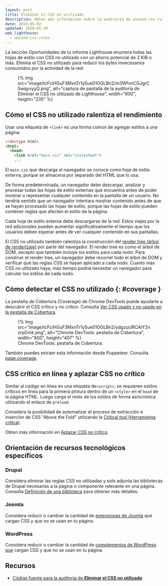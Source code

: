 ```yaml
---
layout: post
title: Eliminar el CSS no utilizado
description: Obtén más información sobre la auditoría de unused-css-rules.
date: 2019-05-02
updated: 2020-05-29
web_lighthouse:
  - unused-css-rules
---
```


La sección Oportunidades de tu informe Lighthouse enumera todas las hojas de estilo con CSS no utilizado con un ahorro potencial de 2 KiB o más. Elimina el CSS no utilizado para reducir los bytes innecesarios consumidos por la actividad de la red:

<figure>{% Img src="image/tcFciHGuF3MxnTr1y5ue01OGLBn2/m3WfvnCGJgrC5wqyvyyQ.png", alt="captura de pantalla de la auditoría de Eliminar el CSS no utilizado de Lighthouse", width="800", height="235" %}</figure>

## Cómo el CSS no utilizado ralentiza el rendimiento

Usar una etiqueta de `<link>` es una forma común de agregar estilos a una página:

```html
<!doctype html>
<html>
  <head>
    <link href="main.css" rel="stylesheet">
    ...
```

El `main.css` que descarga el navegador se conoce como hoja de estilo externa, porque se almacena por separado del HTML que lo usa.

De forma predeterminada, un navegador debe descargar, analizar y procesar todas las hojas de estilo externas que encuentra antes de poder mostrar o representar cualquier contenido en la pantalla de un usuario. No tendría sentido que un navegador intentara mostrar contenido antes de que se hayan procesado las hojas de estilo, porque las hojas de estilo pueden contener reglas que afecten el estilo de la página.

Cada hoja de estilo externa debe descargarse de la red. Estos viajes por la red adicionales pueden aumentar significativamente el tiempo que los usuarios deben esperar antes de ver cualquier contenido en sus pantallas.

El CSS no utilizado también ralentiza la construcción del [render tree (árbol de renderizaje)](https://developers.google.com/web/fundamentals/performance/critical-rendering-path/render-tree-construction) por parte del navegador. El render tree es como el árbol de DOM, excepto que también incluye los estilos para cada nodo. Para construir el render tree, un navegador debe recorrer todo el árbol de DOM y verificar qué las reglas CSS se hayan aplicado a cada nodo. Cuanto más CSS no utilizado haya, más tiempo podría necesitar un navegador para calcular los estilos de cada nodo.

## Cómo detectar el CSS no utilizado {: #coverage }

La pestaña de Cobertura (Coverage) de Chrome DevTools puede ayudarte a descubrir el CSS crítico y no crítico. Consulta [Ver CSS usado y no usado en la pestaña de Cobertura](https://developers.google.com/web/tools/chrome-devtools/css/reference#coverage).

<figure>{% Img src="image/tcFciHGuF3MxnTr1y5ue01OGLBn2/ydgzuclRCAlY2nzrpDmk.png", alt="Chrome DevTools: pestaña de Cobertura", width="800", height="407" %} <figcaption> Chrome DevTools: pestaña de Cobertura.</figcaption></figure>

También puedes extraer esta información desde Puppeteer. Consulta [page.coverage](https://github.com/GoogleChrome/puppeteer/blob/master/docs/api.md#pagecoverage).

## CSS crítico en línea y aplazar CSS no crítico

Similar al código en línea en una etiqueta de`<script>`, se requieren estilos críticos en línea para la primera pintura dentro de un `<style>` en el `head` de la página HTML. Luego carga el resto de los estilos de forma asincrónica utilizando el enlace de `preload`.

Considera la posibilidad de automatizar el proceso de extracción e inserción de CSS "Above the Fold" utilizando la [Critical tool (Herramienta critica)](https://github.com/addyosmani/critical/blob/master/README.md).

Obten más información en [Aplazar CSS no crítico](/defer-non-critical-css).

## Orientación de recursos tecnológicos específicos

### Drupal

Considera eliminar las reglas CSS no utilizadas y solo adjunta las bibliotecas de Drupal necesarias a la página o componente relevante en una página. Consulta [Definición de una biblioteca](https://www.drupal.org/docs/8/creating-custom-modules/adding-stylesheets-css-and-javascript-js-to-a-drupal-8-module#library) para obtener más detalles.

### Joomla

Considera reducir o cambiar la cantidad de [extensiones de Joomla](https://extensions.joomla.org/) que cargan CSS y que no se usan en tu página.

### WordPress

Considera reducir o cambiar la cantidad de [complementos de WordPress que](https://wordpress.org/plugins/) cargan CSS y que no se usan en tu página.

## Recursos

- [Código fuente para la auditoria de **Eliminar el CSS no utilizado**](https://github.com/GoogleChrome/lighthouse/blob/master/lighthouse-core/audits/byte-efficiency/unused-css-rules.js)
